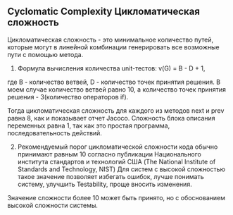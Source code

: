 ## Cyclomatic Complexity Цикломатическая сложность

Цикломатическая сложность - это минимальное количество путей, которые могут в линейной комбинации генерировать все возможные пути с помощью метода.

1. Формула вычисления количества unit-тестов: 
    v(G) = B - D + 1,
    
где B - количество ветвей, D - количество точек принятия решения. В моем случае количество ветвей равно 10, а количество точек принятия решения - 3(количество операторов if).

Тогда цикломатическая сложность для каждого из методов next и prev равна 8, как и показывает отчет Jacoco. Сложность блока описания переменных равна 1, так как это простая программа, последовательность действий.

2. Рекомендуемый порог цикломатической сложности кода обычно принимают равным 10 согласно публикации Национального института стандартов и технологий США (The National Institute of Standards and Technology, NIST)
Для систем с высокой сложностью такое значение позволяет избегать ошибок, лучше понимать систему, улучшить Testability, проще вносить изменения.

 Значение сложности более 10 может быть принято, но с обоснованием высокой сложности системы.
